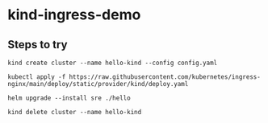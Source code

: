 # kind-ingress-demo

## Steps to try

`kind create cluster --name hello-kind --config config.yaml`

`kubectl apply -f https://raw.githubusercontent.com/kubernetes/ingress-nginx/main/deploy/static/provider/kind/deploy.yaml`

`helm upgrade --install sre ./hello`

`kind delete cluster --name hello-kind`
